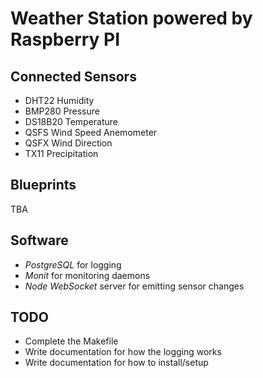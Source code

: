 # Weather Station powered by Raspberry PI

## Connected Sensors

- DHT22 Humidity
- BMP280 Pressure
- DS18B20 Temperature
- QSFS Wind Speed Anemometer
- QSFX Wind Direction
- TX11 Precipitation

## Blueprints

TBA

## Software

- *PostgreSQL* for logging
- *Monit* for monitoring daemons
- *Node WebSocket* server for emitting sensor changes

## TODO

- Complete the Makefile
- Write documentation for how the logging works
- Write documentation for how to install/setup
